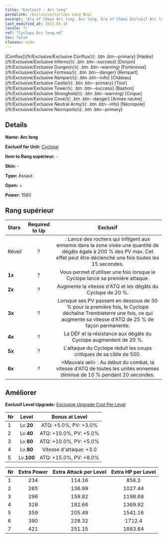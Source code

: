 ```yaml
---
title: "Exclusif - Arc long"
permalink: /Exclusive/Cyclops Long Bow/
excerpt: "Era of Chaos Arc long. Arc long. Era of Chaos Exclusif Arc long. Cyclope Exclusif."
last_modified_at: 2021-03-18
locale: fr
ref: "Cyclops Arc long.md"
toc: false
classes: wide
---
```

 [Conflux](/fr/Exclusive/Exclusive Conflux/){: .btn .btn--primary} [Hadès](/fr/Exclusive/Exclusive Inferno/){: .btn .btn--success} [Donjon](/fr/Exclusive/Exclusive Dungeon/){: .btn .btn--warning} [Forteresse](/fr/Exclusive/Exclusive Fortress/){: .btn .btn--danger} [Rempart](/fr/Exclusive/Exclusive Rampart/){: .btn .btn--info} [Château](/fr/Exclusive/Exclusive Castle/){: .btn .btn--primary} [Tour](/fr/Exclusive/Exclusive Tower/){: .btn .btn--success} [Bastion](/fr/Exclusive/Exclusive Stronghold/){: .btn .btn--warning} [Crique](/fr/Exclusive/Exclusive Cove/){: .btn .btn--danger} [Armée neutre](/fr/Exclusive/Exclusive Neutral Army/){: .btn .btn--info} [Nécropole](/fr/Exclusive/Exclusive Necropolis/){: .btn .btn--primary} 

## Details
 **Name: Arc long** 

 **Exclusif for Unit:** [Cyclope](/fr/units/Cyclops/) 

 **Item to Rang supérieur:** -

 **Skin:** -

 **Type:** Assaut

 **Open:** +

 **Power:** 1560

## Rang supérieur

  |     Stars    |  Required to Up | Exclusif |
  |:-------------|:---------------:|:---------------:|
  |  Réveil  | ? | <Lancer de rocher> : Lance des rochers qui infligent aux ennemis dans la zone visée une quantité de dégâts égale à 200 % des PV max. Cet effet peut être déclenché une fois toutes les 15 secondes. |
  | **1x** <i class="fas fa-star"/> | ? | Vous permet d'utiliser <Lancer de rocher> une fois lorsque le Cyclope lance sa première attaque. |
  | **2x** <i class="fas fa-star"/> | ? | Augmente la vitesse d'ATQ et les dégâts du Cyclope de 20 %. |
  | **3x** <i class="fas fa-star"/> | ? | Lorsque ses PV passent en dessous de 30 % pour la première fois, le Cyclope déchaîne Trembleterre une fois, ce qui augmente sa vitesse d'ATQ de 25 % de façon permanente. |
  | **4x** <i class="fas fa-star"/> | ? | La DÉF et la résistance aux dégâts du Cyclope augmentent de 20 %. |
  | **5x** <i class="fas fa-star"/> | ? | L'attaque du Cyclope réduit les coups critiques de sa cible de 500. |
  | **6x** <i class="fas fa-star"/> | ? | <Mauvais œil> : Au début du combat, la vitesse d'ATQ de toutes les unités ennemies diminue de 10 % pendant 20 secondes. |


## Améliorer
 **Exclusif Level Upgrade:** [Exclusive Upgrade Cost Per Level](/Exclusive/ExclusiveUpgradeCostPerLevel/)

  |  Nr  |   Level  | Bonus at Level |
  |:-----|:--------:|:--------------:|
  | 1 | Lv.**20** | ATQ: +5.0%, PV: +3.0% |
  | 2 | Lv.**40** | ATQ: +10.0%, PV: +5.0% |
  | 3 | Lv.**60** | ATQ: +10.0%, PV: +5.0% |
  | 4 | Lv.**80** | Vitesse d'attaque: +3.0 |
  | 5 | Lv.**100** | ATQ: +15.0%, PV: +8.0% |


  |  Nr  |  Extra Power | Extra Attack per Level | Extra HP per Level |
  |:-----|:--------:|:--------:|:--------:|
  | 1 | 234 | 114.16 | 856.2 |
  | 2 | 265 | 136.99 | 1027.44 |
  | 3 | 296 | 159.82 | 1198.68 |
  | 4 | 328 | 182.66 | 1369.92 |
  | 5 | 359 | 205.49 | 1541.16 |
  | 6 | 390 | 228.32 | 1712.4 |
  | 7 | 421 | 251.15 | 1883.64 |


